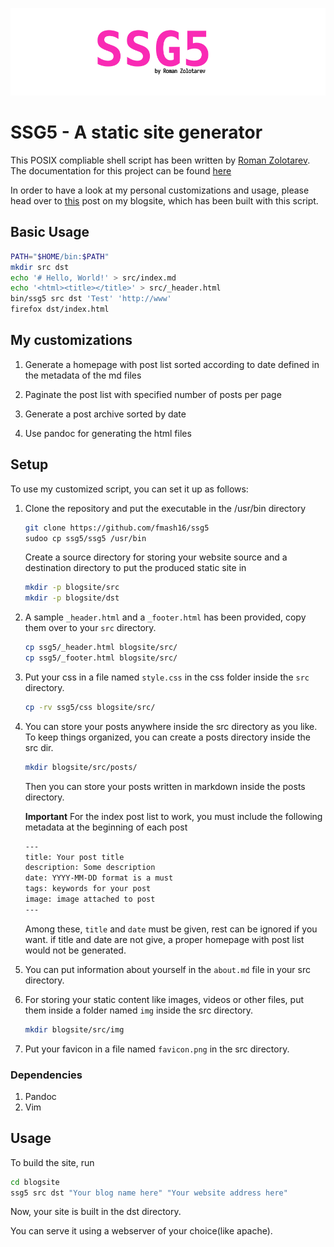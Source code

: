 <p align="center">
    <img src="ssg5.png">
</p>

# SSG5 - A static site generator

This POSIX compliable shell script has been written by [Roman
Zolotarev](https://www.romanzolotarev.com/). The documentation for this project
can be found [here](https://www.romanzolotarev.com/ssg.html)

In order to have a look at my personal customizations and usage, please head
over to [this](https://fmash16.github.io/content/posts/ssg5_site.html) post on
my blogsite, which has been built with this script.

## Basic Usage

```bash
PATH="$HOME/bin:$PATH"
mkdir src dst
echo '# Hello, World!' > src/index.md
echo '<html><title></title>' > src/_header.html
bin/ssg5 src dst 'Test' 'http://www'
firefox dst/index.html
```

## My customizations

1. Generate a homepage with post list sorted according to date defined in the
   metadata of the md files

2. Paginate the post list with specified number of posts per page

3. Generate a post archive sorted by date

4. Use pandoc for generating the html files


## Setup

To use my customized script, you can set it up as follows:

1. Clone the repository and put the executable in the /usr/bin directory

    ```bash
    git clone https://github.com/fmash16/ssg5
    sudoo cp ssg5/ssg5 /usr/bin
    ```

    Create a source directory for storing your website source and a destination
    directory to put the produced static site in

    ```bash
    mkdir -p blogsite/src
    mkdir -p blogsite/dst
    ```

2. A sample ```_header.html``` and a ```_footer.html``` has been provided, copy
   them over to your ```src``` directory.

   ```bash
   cp ssg5/_header.html blogsite/src/
   cp ssg5/_footer.html blogsite/src/
   ```

3. Put your css in a file named ```style.css``` in the css folder inside the
   ```src``` directory.

   ```bash
   cp -rv ssg5/css blogsite/src/
   ```

4. You can store your posts anywhere inside the src directory as you like. To
   keep things organized, you can create a posts directory inside the src dir.

   ```bash
   mkdir blogsite/src/posts/
   ```

   Then you can store your posts written in markdown inside the posts
   directory.

   **Important**
    For the index post list to work, you must include the following metadata
    at the beginning of each post

    ```bash
   ---
   title: Your post title
   description: Some description
   date: YYYY-MM-DD format is a must
   tags: keywords for your post
   image: image attached to post
   ---
    ```

    Among these, ```title``` and ```date``` must be given, rest can be ignored
    if you want. if title and date are not give, a proper homepage with post
    list would not be generated.

5. You can put information about yourself in the ```about.md``` file in your
   src directory.

6. For storing your static content like images, videos or other files, put them
   inside a folder named ```img``` inside the src directory.

   ```bash
   mkdir blogsite/src/img
   ```

7. Put your favicon in a file named ```favicon.png``` in the src directory.


### Dependencies

1. Pandoc
2. Vim


## Usage

To build the site, run

```bash
cd blogsite
ssg5 src dst "Your blog name here" "Your website address here"
```

Now, your site is built in the dst directory.

You can serve it using a webserver of your choice(like apache).
